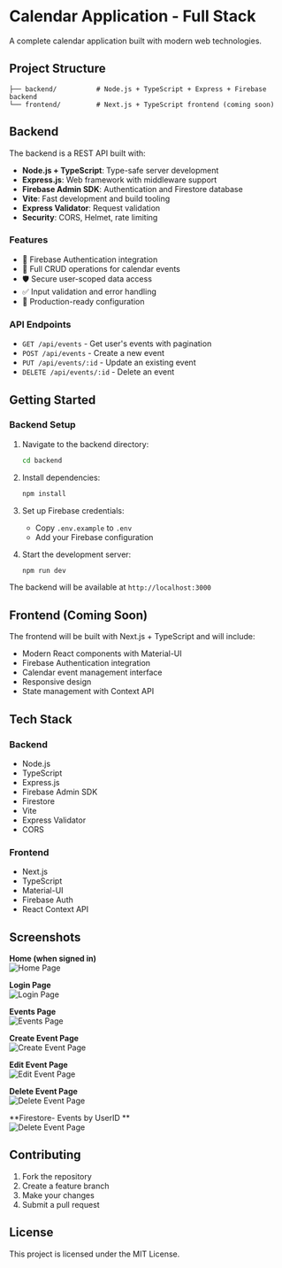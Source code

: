 # Calendar Application - Full Stack

A complete calendar application built with modern web technologies.

## Project Structure

```
├── backend/          # Node.js + TypeScript + Express + Firebase backend
└── frontend/         # Next.js + TypeScript frontend (coming soon)
```

## Backend

The backend is a REST API built with:
- **Node.js + TypeScript**: Type-safe server development
- **Express.js**: Web framework with middleware support
- **Firebase Admin SDK**: Authentication and Firestore database
- **Vite**: Fast development and build tooling
- **Express Validator**: Request validation
- **Security**: CORS, Helmet, rate limiting

### Features
- 🔐 Firebase Authentication integration
- 📅 Full CRUD operations for calendar events
- 🛡️ Secure user-scoped data access
- ✅ Input validation and error handling
- 🚀 Production-ready configuration

### API Endpoints
- `GET /api/events` - Get user's events with pagination
- `POST /api/events` - Create a new event
- `PUT /api/events/:id` - Update an existing event
- `DELETE /api/events/:id` - Delete an event

## Getting Started

### Backend Setup

1. Navigate to the backend directory:
   ```bash
   cd backend
   ```

2. Install dependencies:
   ```bash
   npm install
   ```

3. Set up Firebase credentials:
   - Copy `.env.example` to `.env`
   - Add your Firebase configuration

4. Start the development server:
   ```bash
   npm run dev
   ```

The backend will be available at `http://localhost:3000`

## Frontend (Coming Soon)

The frontend will be built with Next.js + TypeScript and will include:
- Modern React components with Material-UI
- Firebase Authentication integration
- Calendar event management interface
- Responsive design
- State management with Context API

## Tech Stack

### Backend
- Node.js
- TypeScript
- Express.js
- Firebase Admin SDK
- Firestore
- Vite
- Express Validator
- CORS

### Frontend 
- Next.js
- TypeScript
- Material-UI
- Firebase Auth
- React Context API
## Screenshots

**Home (when signed in)**  
![Home Page](frontend/public/home.png)

**Login Page**  
![Login Page](frontend/public/login.png)

**Events Page**  
![Events Page](frontend/public/events.png)

**Create Event Page**  
![Create Event Page](frontend/public/create.png)

**Edit Event Page**  
![Edit Event Page](frontend/public/edit.png)

**Delete Event Page**  
![Delete Event Page](frontend/public/delete.png)

**Firestore- Events by UserID **  
![Delete Event Page](frontend/public/firestore.png)


## Contributing

1. Fork the repository
2. Create a feature branch
3. Make your changes
4. Submit a pull request

## License

This project is licensed under the MIT License.
